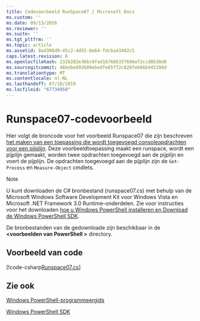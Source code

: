 ```yaml
---
title: Codevoorbeeld RunSpace07 | Microsoft Docs
ms.custom: ''
ms.date: 09/13/2016
ms.reviewer: ''
ms.suite: ''
ms.tgt_pltfrm: ''
ms.topic: article
ms.assetid: 8ad306d9-45c2-4d55-8e64-fdcba43402c5
caps.latest.revision: 6
ms.openlocfilehash: 232b282e366c9fad167686337696ef2ccd8b30d8
ms.sourcegitcommit: 46bebe692689ebedfe65ff2c828fe666b443198d
ms.translationtype: MT
ms.contentlocale: nl-NL
ms.lasthandoff: 07/10/2019
ms.locfileid: "67734958"
---
```

# <a name="runspace07-code-sample"></a>Runspace07-codevoorbeeld

Hier volgt de broncode voor het voorbeeld Runspace07 die zijn beschreven [het maken van een toepassing die wordt toegevoegd consoleopdrachten voor een pijplijn](https://msdn.microsoft.com/en-us/01eb7808-e97b-4905-80be-9e2fa38c262e). Deze voorbeeldtoepassing maakt een runspace, wordt een pijplijn gemaakt, worden twee opdrachten toegevoegd aan de pijplijn en voert de pijplijn. De opdrachten toegevoegd aan de pijplijn zijn de `Get-Process` en `Measure-Object` cmdlets.

> [!NOTE]
> U kunt downloaden de C# bronbestand (runspace07.cs) met behulp van de Microsoft Windows Software Development Kit voor Windows Vista en Microsoft .NET Framework 3.0 Runtime-onderdelen. Zie voor instructies voor het downloaden [hoe u Windows PowerShell installeren en Download de Windows PowerShell SDK](/powershell/developer/installing-the-windows-powershell-sdk).
>
> De bronbestanden van de gedownloade zijn beschikbaar in de  **\<voorbeelden van PowerShell >** directory.

## <a name="code-sample"></a>Voorbeeld van code

[!code-csharp[Runspace07.cs](../../powershell-sdk-samples/SDK-2.0/csharp/Runspace07/Runspace07.cs#L11-L108 "Runspace07.cs")]

## <a name="see-also"></a>Zie ook

[Windows PowerShell-programmeergids](./windows-powershell-programmer-s-guide.md)

[Windows PowerShell SDK](../windows-powershell-reference.md)